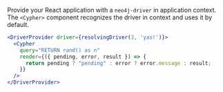 Provide your React application with a `neo4j-driver` in application context.  
The `<Cypher>` component recognizes the driver in context and uses it by default.

```jsx
<DriverProvider driver={resolvingDriver(3, 'yas!')}>
  <Cypher
    query="RETURN rand() as n"
    render={({ pending, error, result }) => {
      return pending ? "pending" : error ? error.message : result;
    }}
  />
</DriverProvider>

```
